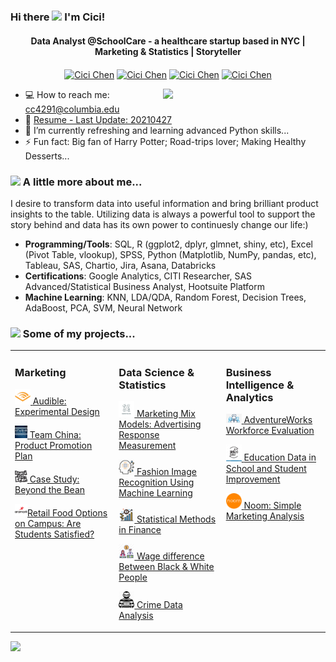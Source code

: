 ### Hi there <img src="https://media.giphy.com/media/hvRJCLFzcasrR4ia7z/giphy.gif" width="25px"> I'm Cici!
<h4 align="center" id="https://www.schoolcare.com/" > Data Analyst @SchoolCare - a healthcare startup based in NYC | Marketing & Statistics | Storyteller </h4>

<p align="center"><a href="https://github.com/iamcici0424" target="_blank"><img align="center" src="https://cdn0.iconfinder.com/data/icons/social-media-filled-2/24/social_media-20-512.png" alt="Cici Chen" height="30" width="30" /></a>
  <a href="https://www.linkedin.com/in/iamcici/" target="_blank"><img align="center" src="https://cdn4.iconfinder.com/data/icons/colorful-guache-social-media-logos-1/159/social-media_linkedin-512.png" alt="Cici Chen" height="25" width="25" /></a>
  <a href="https://www.notion.so/iamcici/Welcome-to-Cici-s-Project-Portfolio-45f750933f6d4cf6b6de73bf73239bca" target="_blank"><img align="center" src="https://img.icons8.com/plasticine/2x/notion.png" alt="Cici Chen" height="35" width="35" /></a>
  <a href="mailto:cc4291@columbia.edu" target="_blank"><img align="center" src="https://cdn3.iconfinder.com/data/icons/colorful-guache-social-media-logos-1/159/social-media_gmail-512.png" alt="Cici Chen" height="22" width="22" /></a>
</p>

 <a href="#"><img align="right" src=pics/pic1.png width=260>
 </a>

- 💻 How to reach me: cc4291@columbia.edu
- 📝 [Resume -  Last Update: 20210427](Resume_Cici_Chen.pdf)
- 🌱 I’m currently refreshing and learning advanced Python skills...
- ⚡  Fun fact: Big fan of Harry Potter; Road-trips lover; Making Healthy Desserts...

### <img src="https://media.giphy.com/media/VgCDAzcKvsR6OM0uWg/giphy.gif" width="50"> A little more about me... 

I desire to transform data into useful information and bring brilliant product insights to the table. Utilizing data is always a powerful tool to support the story behind and data has its own power to continuesly change our life:)

- **Programming/Tools**: SQL, R (ggplot2, dplyr, glmnet, shiny, etc), Excel (Pivot Table, vlookup), SPSS,
Python (Matplotlib, NumPy, pandas, etc), Tableau, SAS, Chartio, Jira, Asana, Databricks
- **Certifications**: Google Analytics, CITI Researcher, SAS Advanced/Statistical Business Analyst, Hootsuite Platform 
- **Machine Learning**: KNN, LDA/QDA, Random Forest, Decision Trees, AdaBoost, PCA, SVM, Neural Network

### <a href="#"><img src="https://media.giphy.com/media/VgCDAzcKvsR6OM0uWg/giphy.gif" width="50"></a> Some of my projects... 

<table><tr><td valign="top" width="33%">

### Marketing

<a href="#"><img width="25" src=pics/audible.png > [Audible: Experimental Design](https://github.com/iamcici0424/Audible_Experimental_Design) </a>
 
<a href="#"><img width="20" src=pics/team_china.jpg > [Team China: Product Promotion Plan](https://github.com/iamcici0424/Product_Promotion_Plan) </a>

<a href="#"><img width="20" src=pics/beyond_the_bean.png > [Case Study: Beyond the Bean](https://github.com/iamcici0424/Beyond_the_Bean) </a>

<a href="#"><img width="20" src=pics/armark.png >[Retail Food Options on Campus: Are Students Satisfied?](https://github.com/iamcici0424/Retail_Food_Options_on_Campus) </a>

</td><td valign="top" width="34%">

### Data Science & Statistics

<a href="#"><img width="25" src=pics/MMM.jpg > [Marketing Mix Models: Advertising Response Measurement](https://github.com/iamcici0424/Marketing-Mix-Models) </a>

<a href="#"><img width="25" src=pics/ML.png > [Fashion Image Recognition Using Machine Learning](https://github.com/iamcici0424/Fashion_Image_Recognition_Using_Machine_Learning) </a>

<a href="#"><img width="25" src=pics/fin.png > [Statistical Methods in Finance](https://github.com/iamcici0424/Statistical_Methods_in_Finance) </a>

<a href="#"><img width="25" src=pics/wage.png > [Wage difference Between Black & White People](https://github.com/iamcici0424/Wage_Difference) </a>

<a href="#"><img width="25" src=pics/crime.png > [Crime Data Analysis](https://github.com/iamcici0424/Crime_Data_Analysis) </a>


</td><td valign="top" width="33%">

### Business Intelligence & Analytics

<a href="#"><img width="25" src=pics/work.png > [AdventureWorks Workforce Evaluation](https://github.com/iamcici0424/AdventureWorks_Workforce_Evaluation) </a>

<a href="#"><img width="25" src=pics/edu.png > [Education Data in School and Student Improvement](https://github.com/iamcici0424/Education_Data_in_School_and_Student_Improvement) </a>

<a href="#"><img width="25" src=pics/noom.png > [Noom: Simple Marketing Analysis](https://github.com/iamcici0424/Noom_Marketing_Analysis) </a>

</td></tr></table>

![](https://visitor-badge.glitch.me/badge?page_id=iamcici.iamcici)

<!--
**iamcici0424/iamcici0424** is a ✨ _special_ ✨ repository because its `README.md` (this file) appears on your GitHub profile.

Here are some ideas to get you started:

- 🔭 I’m currently working on ...
- 🌱 I’m currently learning ...
- 👯 I’m looking to collaborate on ...
- 🤔 I’m looking for help with ...
- 💬 Ask me about ...
- 📫 How to reach me: ...
- 😄 Pronouns: ...
- ⚡ Fun fact: ...
-->
